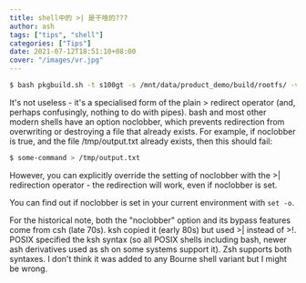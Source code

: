```yaml
---
title: shell中的 >| 是干啥的???
author: ash
tags: ["tips", "shell"]
categories: ["Tips"]
date: 2021-07-12T18:51:10+08:00
cover: "/images/vr.jpg"
---
```


```sh
$ bash pkgbuild.sh -t s100gt -s /mnt/data/product_demo/build/rootfs/ -v x.x.x_xx -o /mnt/data/product_demo/build/output >| /mnt/data/product_demo/build/pkg.log 2>&1
```

It's not useless - it's a specialised form of the plain > redirect operator (and, perhaps confusingly, nothing to do with pipes). bash and most other modern shells have an option noclobber, which prevents redirection from overwriting or destroying a file that already exists. For example, if noclobber is true, and the file /tmp/output.txt already exists, then this should fail:

```sh
$ some-command > /tmp/output.txt
```

However, you can explicitly override the setting of noclobber with the >| redirection operator - the redirection will work, even if noclobber is set.

You can find out if noclobber is set in your current environment with `set -o`.

For the historical note, both the "noclobber" option and its bypass features come from csh (late 70s). ksh copied it (early 80s) but used >| instead of >!. POSIX specified the ksh syntax (so all POSIX shells including bash, newer ash derivatives used as sh on some systems support it). Zsh supports both syntaxes. I don't think it was added to any Bourne shell variant but I might be wrong.
